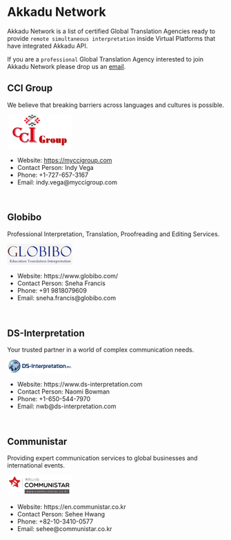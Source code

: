 # Akkadu Network
Akkadu Network is a list of certified Global Translation Agencies ready to provide `remote simultaneous interpretation` inside Virtual Platforms that have integrated Akkadu API.

If you are a `professional` Global Translation Agency interested to join Akkadu Network please drop us an <a href="mailto:alvaro@akkadu-team.com">email</a>.

## CCI Group
We believe that breaking barriers across languages and cultures is possible.

<img src="../images/logos/ccigroup.png" alt="CCIGroup" width=30%>

<ul>
<li>Website: <a href="https://myccigroup.com">https://myccigroup.com</a></li>
<li>Contact Person: Indy Vega</li>
<li>Phone: +1-727-657-3167</li>
<li>Email: indy.vega@myccigroup.com</li>
</ul>

<br>

## Globibo
Professional Interpretation, Translation, Proofreading and Editing Services.

<img src="../images/logos/globibo.png" alt="Globibo" width=30%>

<ul>
<li>Website: https://www.globibo.com/</li>
<li>Contact Person: Sneha Francis</li>
<li>Phone: +91 9818079609</li>
<li>Email: sneha.francis@globibo.com</li>
</ul>

<br>

## DS-Interpretation
Your trusted partner in a world of complex communication needs.

<img src="../images/logos/ds-interpretation.jpg" alt="DS-Interpretation" width=30%>

<ul>
<li>Website: https://www.ds-interpretation.com</li>
<li>Contact Person: Naomi Bowman</li>
<li>Phone: +1-650-544-7970</li>
<li>Email: nwb@ds-interpretation.com</li>
</ul>

<br>

## Communistar
Providing expert communication services to global businesses and international events.

<img src="../images/logos/communistar.jpg" alt="Communistar" width=30%>

<ul>
<li>Website: https://en.communistar.co.kr</li>
<li>Contact Person: Sehee Hwang</li>
<li>Phone: +82-10-3410-0577</li>
<li>Email: sehee@communistar.co.kr</li>
</ul>

<br>
